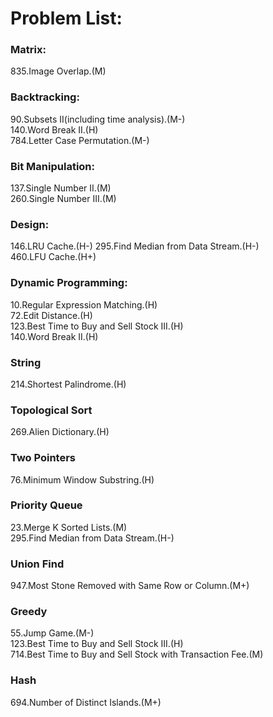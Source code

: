 # Problem List:  
  
### Matrix:  
835.Image Overlap.(M)

### Backtracking:  
90.Subsets II(including time analysis).(M-)  
140.Word Break II.(H)  
784.Letter Case Permutation.(M-)

### Bit Manipulation:
137.Single Number II.(M)  
260.Single Number III.(M)  

### Design:
146.LRU Cache.(H-) 
295.Find Median from Data Stream.(H-)   
460.LFU Cache.(H+)

### Dynamic Programming:
10.Regular Expression Matching.(H)  
72.Edit Distance.(H)  
123.Best Time to Buy and Sell Stock III.(H)  
140.Word Break II.(H)  

### String
214.Shortest Palindrome.(H)

### Topological Sort
269.Alien Dictionary.(H)  

### Two Pointers
76.Minimum Window Substring.(H)  

### Priority Queue
23.Merge K Sorted Lists.(M)  
295.Find Median from Data Stream.(H-)  

### Union Find
947.Most Stone Removed with Same Row or Column.(M+)  

### Greedy
55.Jump Game.(M-)  
123.Best Time to Buy and Sell Stock III.(H)  
714.Best Time to Buy and Sell Stock with Transaction Fee.(M)

### Hash
694.Number of Distinct Islands.(M+)  
   




